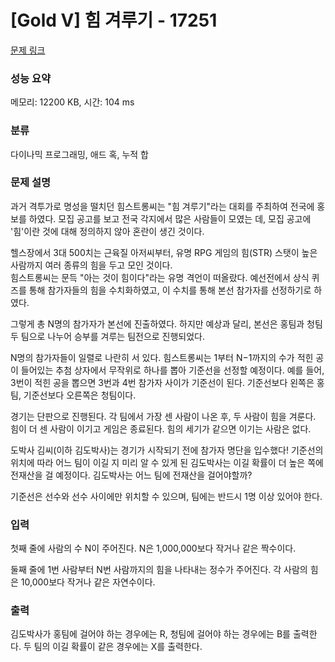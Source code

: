 # [Gold V] 힘 겨루기 - 17251 

[문제 링크](https://www.acmicpc.net/problem/17251) 

### 성능 요약

메모리: 12200 KB, 시간: 104 ms

### 분류

다이나믹 프로그래밍, 애드 혹, 누적 합

### 문제 설명

<p>과거 격투가로 명성을 떨치던 힘스트롱씨는 "힘 겨루기"라는 대회를 주최하여 전국에 홍보를 하였다. 모집 공고를 보고 전국 각지에서 많은 사람들이 모였는 데, 모집 공고에 '힘'이란 것에 대해 정의하지 않아 혼란이 생긴 것이다.</p>

<p>헬스장에서 3대 500치는 근육질 아저씨부터, 유명 RPG 게임의 힘(STR) 스탯이 높은 사람까지 여러 종류의 힘을 두고 모인 것이다.<br>
힘스트롱씨는 문득 "아는 것이 힘이다"라는 유명 격언이 떠올랐다. 예선전에서 상식 퀴즈를 통해 참가자들의 힘을 수치화하였고, 이 수치를 통해 본선 참가자를 선정하기로 하였다.</p>

<p>그렇게 총 N명의 참가자가 본선에 진출하였다. 하지만 예상과 달리, 본선은 홍팀과 청팀 두 팀으로 나누어 승부를 겨루는 팀전으로 진행되었다.</p>

<p>N명의 참가자들이 일렬로 나란히 서 있다. 힘스트롱씨는 1부터 N−1까지의 수가 적힌 공이 들어있는 추첨 상자에서 무작위로 하나를 뽑아 기준선을 선정할 예정이다. 예를 들어, 3번이 적힌 공을 뽑으면 3번과 4번 참가자 사이가 기준선이 된다. 기준선보다 왼쪽은 홍팀, 기준선보다 오른쪽은 청팀이다.</p>

<p>경기는 단판으로 진행된다. 각 팀에서 가장 센 사람이 나온 후, 두 사람이 힘을 겨룬다. 힘이 더 센 사람이 이기고 게임은 종료된다. 힘의 세기가 같으면 이기는 사람은 없다.</p>

<p>도박사 김씨(이하 김도박사)는 경기가 시작되기 전에 참가자 명단을 입수했다! 기준선의 위치에 따라 어느 팀이 이길 지 미리 알 수 있게 된 김도박사는 이길 확률이 더 높은 쪽에 전재산을 걸 예정이다. 김도박사는 어느 팀에 전재산을 걸어야할까?</p>

<p>기준선은 선수와 선수 사이에만 위치할 수 있으며, 팀에는 반드시 1명 이상 있어야 한다.</p>

### 입력 

 <p>첫째 줄에 사람의 수 N이 주어진다. N은 1,000,000보다 작거나 같은 짝수이다.</p>

<p>둘째 줄에 1번 사람부터 N번 사람까지의 힘을 나타내는 정수가 주어진다. 각 사람의 힘은 10,000보다 작거나 같은 자연수이다.</p>

### 출력 

 <p>김도박사가 홍팀에 걸어야 하는 경우에는 R, 청팀에 걸어야 하는 경우에는 B를 출력한다. 두 팀의 이길 확률이 같은 경우에는 X를 출력한다.</p>

